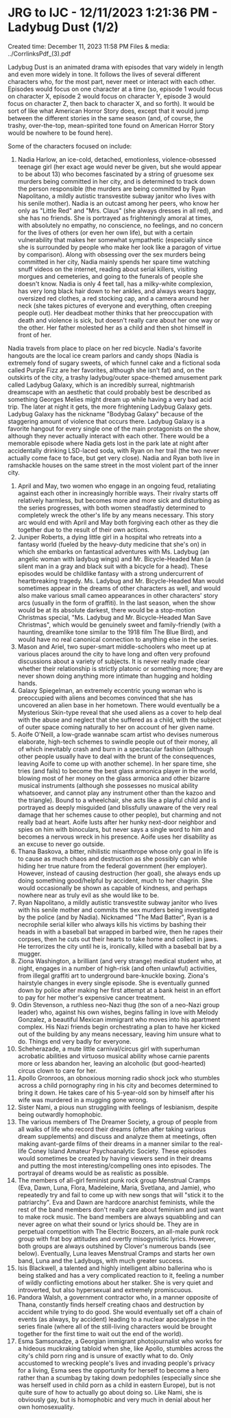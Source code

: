 # JRG to IJC - 12/11/2023 1:21:36 PM - Ladybug Dust (1/2)

Created time: December 11, 2023 11:58 PM
Files & media: ../CorrlinksPdf_(3).pdf

Ladybug Dust is an animated drama with episodes that vary widely in length and even more widely in tone. It follows the lives of several different characters who, for the most part, never meet or interact with each other. Episodes would focus on one character at a time (so, episode 1 would focus on character X, episode 2 would focus on character Y, episode 3 would focus on character Z, then back to character X, and so forth). It would be sort of like what American Horror Story does, except that it would jump between the different stories in the same season (and, of course, the trashy, over-the-top, mean-spirited tone found on American Horror Story would be nowhere to be found here).

Some of the characters focused on include:

1. Nadia Harlow, an ice-cold, detached, emotionless, violence-obsessed teenage girl (her exact age would never be given, but she would appear to be about 13) who becomes fascinated by a string of gruesome sex murders being committed in her city, and is determined to track down the person responsible (the murders are being committed by Ryan Napolitano, a mildly autistic transvestite subway janitor who lives with his senile mother). Nadia is an outcast among her peers, who know her only as "Little Red" and "Mrs. Claus" (she always dresses in all red), and she has no friends. She is portrayed as frighteningly amoral at times, with absolutely no empathy, no conscience, no feelings, and no concern for the lives of others (or even her own life), but with a certain vulnerability that makes her somewhat sympathetic (especially since she is surrounded by people who make her look like a paragon of virtue by comparison). Along with obsessing over the sex murders being committed in her city, Nadia mainly spends her spare time watching snuff videos on the internet, reading about serial killers, visiting morgues and cemeteries, and going to the funerals of people she doesn't know. Nadia is only 4 feet tall, has a milky-white complexion, has very long black hair down to her ankles, and always wears baggy, oversized red clothes, a red stocking cap, and a camera around her neck (she takes pictures of everyone and everything, often creeping people out). Her deadbeat mother thinks that her preoccupation with death and violence is sick, but doesn't really care about her one way or the other. Her father molested her as a child and then shot himself in front of her.

Nadia travels from place to place on her red bicycle. Nadia's favorite hangouts are the local ice cream parlors and candy shops (Nadia is extremely fond of sugary sweets, of which funnel cake and a fictional soda called Purple Fizz are her favorites, although she isn't fat) and, on the outskirts of the city, a trashy ladybug/outer space-themed amusement park called Ladybug Galaxy, which is an incredibly surreal, nightmarish dreamscape with an aesthetic that could probably best be described as something Georges Melies might dream up while having a very bad acid trip. The later at night it gets, the more frightening Ladybug Galaxy gets. Ladybug Galaxy has the nickname "Bodybag Galaxy" because of the staggering amount of violence that occurs there. Ladybug Galaxy is a favorite hangout for every single one of the main protagonists on the show, although they never actually interact with each other. There would be a memorable episode where Nadia gets lost in the park late at night after accidentally drinking LSD-laced soda, with Ryan on her trail (the two never actually come face to face, but get very close). Nadia and Ryan both live in ramshackle houses on the same street in the most violent part of the inner city.

1. April and May, two women who engage in an ongoing feud, retaliating against each other in increasingly horrible ways. Their rivalry starts off relatively harmless, but becomes more and more sick and disturbing as the series progresses, with both women steadfastly determined to completely wreck the other's life by any means necessary. This story arc would end with April and May both forgiving each other as they die together due to the result of their own actions.
2. Juniper Roberts, a dying little girl in a hospital who retreats into a fantasy world (fueled by the heavy-duty medicine that she's on) in which she embarks on fantastical adventures with Ms. Ladybug (an angelic woman with ladybug wings) and Mr. Bicycle-Headed Man (a silent man in a gray and black suit with a bicycle for a head). These episodes would be childlike fantasy with a strong undercurrent of heartbreaking tragedy. Ms. Ladybug and Mr. Bicycle-Headed Man would sometimes appear in the dreams of other characters as well, and would also make various small cameo appearances in other characters' story arcs (usually in the form of graffiti). In the last season, when the show would be at its absolute darkest, there would be a stop-motion Christmas special, "Ms. Ladybug and Mr. Bicycle-Headed Man Save Christmas", which would be genuinely sweet and family-friendly (with a haunting, dreamlike tone similar to the 1918 film The Blue Bird), and would have no real canonical connection to anything else in the series.
3. Mason and Ariel, two super-smart middle-schoolers who meet up at various places around the city to have long and often very profound discussions about a variety of subjects. It is never really made clear whether their relationship is strictly platonic or something more; they are never shown doing anything more intimate than hugging and holding hands.
4. Galaxy Spiegelman, an extremely eccentric young woman who is preoccupied with aliens and becomes convinced that she has uncovered an alien base in her hometown. There would eventually be a Mysterious Skin-type reveal that she used aliens as a cover to help deal with the abuse and neglect that she suffered as a child, with the subject of outer space coming naturally to her on account of her given name.
5. Aoife O'Neill, a low-grade wannabe scam artist who devises numerous elaborate, high-tech schemes to swindle people out of their money, all of which inevitably crash and burn in a spectacular fashion (although other people usually have to deal with the brunt of the consequences, leaving Aoife to come up with another scheme). In her spare time, she tries (and fails) to become the best glass armonica player in the world, blowing most of her money on the glass armonica and other bizarre musical instruments (although she possesses no musical ability whatsoever, and cannot play any instrument other than the kazoo and the triangle). Bound to a wheelchair, she acts like a playful child and is portrayed as deeply misguided (and blissfully unaware of the very real damage that her schemes cause to other people), but charming and not really bad at heart. Aoife lusts after her hunky next-door neighbor and spies on him with binoculars, but never says a single word to him and becomes a nervous wreck in his presence. Aoife uses her disability as an excuse to never go outside.
6. Thana Baskova, a bitter, nihilistic misanthrope whose only goal in life is to cause as much chaos and destruction as she possibly can while hiding her true nature from the federal government (her employer). However, instead of causing destruction (her goal), she always ends up doing something good/helpful by accident, much to her chagrin. She would occasionally be shown as capable of kindness, and perhaps nowhere near as truly evil as she would like to be.
7. Ryan Napolitano, a mildly autistic transvestite subway janitor who lives with his senile mother and commits the sex murders being investigated by the police (and by Nadia). Nicknamed "The Mad Batter", Ryan is a necrophile serial killer who always kills his victims by bashing their heads in with a baseball bat wrapped in barbed wire, then he rapes their corpses, then he cuts out their hearts to take home and collect in jaws. He terrorizes the city until he is, ironically, killed with a baseball bat by a mugger.
8. Ziona Washington, a brilliant (and very strange) medical student who, at night, engages in a number of high-risk (and often unlawful) activities, from illegal graffiti art to underground bare-knuckle boxing. Ziona's hairstyle changes in every single episode. She is eventually gunned down by police after making her first attempt at a bank heist in an effort to pay for her mother's expensive cancer treatment.
9. Odin Stevenson, a ruthless neo-Nazi thug (the son of a neo-Nazi group leader) who, against his own wishes, begins falling in love with Melody Gonzalez, a beautiful Mexican immigrant who moves into his apartment complex. His Nazi friends begin orchestrating a plan to have her kicked out of the building by any means necessary, leaving him unsure what to do. Things end very badly for everyone.
10. Scheherazade, a mute little carnival/circus girl with superhuman acrobatic abilities and virtuoso musical ability whose carnie parents more or less abandon her, leaving an alcoholic (but good-hearted) circus clown to care for her.
11. Apollo Gronroos, an obnoxious morning radio shock jock who stumbles across a child pornography ring in his city and becomes determined to bring it down. He takes care of his 5-year-old son by himself after his wife was murdered in a mugging gone wrong.
12. Sister Nami, a pious nun struggling with feelings of lesbianism, despite being outwardly homophobic.
13. The various members of The Dreamer Society, a group of people from all walks of life who record their dreams (often after taking various dream supplements) and discuss and analyze them at meetings, often making avant-garde films of their dreams in a manner similar to the real-life Coney Island Amateur Psychoanalytic Society. These episodes would sometimes be created by having viewers send in their dreams and putting the most interesting/compelling ones into episodes. The portrayal of dreams would be as realistic as possible.
14. The members of all-girl feminist punk rock group Menstrual Cramps (Eva, Dawn, Luna, Flora, Madeleine, Maria, Svetlana, and Jamie), who repeatedly try and fail to come up with new songs that will "stick it to the patriarchy". Eva and Dawn are hardcore anarchist feminists, while the rest of the band members don't really care about feminism and just want to make rock music. The band members are always squabbling and can never agree on what their sound or lyrics should be. They are in perpetual competition with The Electric Boozers, an all-male punk rock group with frat boy attitudes and overtly misogynistic lyrics. However, both groups are always outshined by Clover's numerous bands (see below). Eventually, Luna leaves Menstrual Cramps and starts her own band, Luna and the Ladybugs, with much greater success.
15. Isis Blackwell, a talented and highly intelligent albino ballerina who is being stalked and has a very complicated reaction to it, feeling a number of wildly conflicting emotions about her stalker. She is very quiet and introverted, but also hypersexual and extremely promiscuous.
16. Pandora Walsh, a government contractor who, in a manner opposite of Thana, constantly finds herself creating chaos and destruction by accident while trying to do good. She would eventually set off a chain of events (as always, by accident) leading to a nuclear apocalypse in the series finale (where all of the still-living characters would be brought together for the first time to wait out the end of the world).
17. Esma Samsonadze, a Georgian immigrant photojournalist who works for a hideous muckraking tabloid when she, like Apollo, stumbles across the city's child porn ring and is unsure of exactly what to do. Only accustomed to wrecking people's lives and invading people's privacy for a living, Esma sees the opportunity for herself to become a hero rather than a scumbag by taking down pedophiles (especially since she was herself used in child porn as a child in eastern Europe), but is not quite sure of how to actually go about doing so. Like Nami, she is obviously gay, but is homophobic and very much in denial about her own homosexuality.